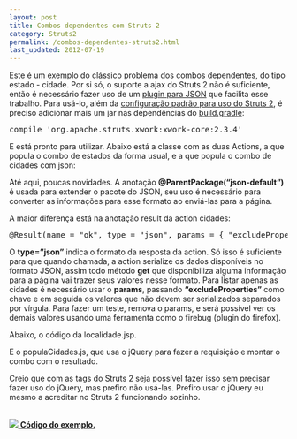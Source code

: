 ```yaml
---
layout: post
title: Combos dependentes com Struts 2
category: Struts2
permalink: /combos-dependentes-struts2.html
last_updated: 2012-07-19
---
```


Este é um exemplo do clássico problema dos combos dependentes, do tipo estado - cidade.
Por si só, o suporte a ajax do Struts 2 não é suficiente, então é necessário fazer uso de um 
[plugin para JSON][1] que facilita esse trabalho. Para usá-lo, além da [configuração padrão para uso 
do Struts 2][2], é preciso adicionar mais um jar nas dependências do [build.gradle][3]:

<pre>compile <span class="str">'org.apache.struts.xwork:xwork-core:2.3.4'</span></pre>

E está pronto para utilizar. Abaixo está a classe com as duas Actions, a que popula o combo de 
estados da forma usual, e a que popula o combo de cidades com json:

<script src="https://gist.github.com/3146833.js?file=LocalidadeAction.java"></script>

Até aqui, poucas novidades. A anotação **@ParentPackage(“json-default”)** é usada para extender 
o pacote do JSON, seu uso é necessário para converter as informações para esse formato ao 
enviá-las para a página.

A maior diferença está na anotação result da action cidades:

<pre>
@Result<span class="b">(</span>name <span class="b">=</span> <span class="str">"ok"</span>, type <span class="b">=</span> <span class="str">"json"</span>, params <span class="b">= {</span> <span class="str">"excludeProperties"</span>, <span class="str">"estados, estado"</span> <span class="b">})</span>
</pre>

O **type=”json”** indica o formato da resposta da action. Só isso é suficiente para que quando 
chamada, a action serialize os dados disponíveis no formato JSON, assim todo método **get** que 
disponibiliza alguma informação para a página vai trazer seus valores nesse formato. Para listar 
apenas as cidades é necessário usar o **params**, passando **“excludeProperties”** como chave 
e em seguida os valores que não devem ser serializados separados por vírgula. Para fazer um 
teste, remova o params, e será possível ver os demais valores usando uma ferramenta como o 
firebug (plugin do firefox).

Abaixo, o código da localidade.jsp.

<script src="https://gist.github.com/3146833.js?file=localidade.jsp"></script>

E o populaCidades.js, que usa o jQuery para fazer a requisição e montar o combo com o resultado.

<script src="https://gist.github.com/3146833.js?file=populaCidades.js"></script>

Creio que com as tags do Struts 2 seja possível fazer isso sem precisar fazer uso do jQuery, 
mas prefiro não usá-las. Prefiro usar o jQuery eu mesmo a acreditar no Struts 2 funcionando sozinho.

<br>
<a href="https://github.com/juliano/simpledev/tree/master/struts2">
  <img src="/images/github.png"> <strong>Código do exemplo.</strong>
</a>

[1]: https://cwiki.apache.org/confluence/display/WW/JSON%20Plugin
[2]: /simplificando-struts2.html
[3]: /simplificando-gradle.html
